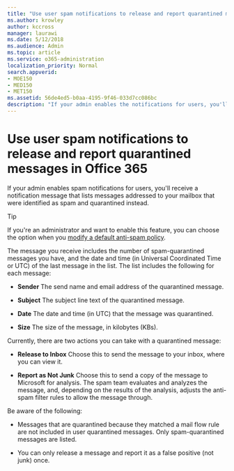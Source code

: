 ```yaml
---
title: "Use user spam notifications to release and report quarantined messages in Office 365"
ms.author: krowley
author: kccross
manager: laurawi
ms.date: 5/12/2018
ms.audience: Admin
ms.topic: article
ms.service: o365-administration
localization_priority: Normal
search.appverid:
- MOE150
- MED150
- MET150
ms.assetid: 56de4ed5-b0aa-4195-9f46-033d7cc086bc
description: "If your admin enables the notifications for users, you'll receive a notification message that lists messages sent to your mailbox that were identified as spam, bulk, or phishing messages. You can release or report messages after being notified."
---
```


# Use user spam notifications to release and report quarantined messages in Office 365

If your admin enables spam notifications for users, you'll receive a notification message that lists messages addressed to your mailbox that were identified as spam and quarantined instead.
  
> [!TIP]
> If you're an administrator and want to enable this feature, you can choose the option when you [modify a default anti-spam policy](https://go.microsoft.com/fwlink/?LinkId=800313). 
  
The message you receive includes the number of spam-quarantined messages you have, and the date and time (in Universal Coordinated Time or UTC) of the last message in the list. The list includes the following for each message:
  
- **Sender** The send name and email address of the quarantined message. 
    
- **Subject** The subject line text of the quarantined message. 
    
- **Date** The date and time (in UTC) that the message was quarantined. 
    
- **Size** The size of the message, in kilobytes (KBs). 
    
Currently, there are two actions you can take with a quarantined message:
  
- **Release to Inbox** Choose this to send the message to your inbox, where you can view it. 
    
- **Report as Not Junk** Choose this to send a copy of the message to Microsoft for analysis. The spam team evaluates and analyzes the message, and, depending on the results of the analysis, adjusts the anti-spam filter rules to allow the message through. 
    
Be aware of the following:
  
- Messages that are quarantined because they matched a mail flow rule are not included in user quarantined messages. Only spam-quarantined messages are listed.
    
- You can only release a message and report it as a false positive (not junk) once.
    


